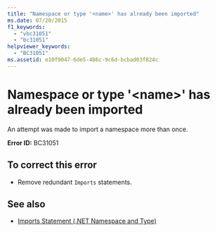 ```yaml
---
title: "Namespace or type '<name>' has already been imported"
ms.date: 07/20/2015
f1_keywords: 
  - "vbc31051"
  - "bc31051"
helpviewer_keywords: 
  - "BC31051"
ms.assetid: e10f9047-6de5-486c-9c6d-bcbad03f824c
---
```

# Namespace or type '\<name>' has already been imported
An attempt was made to import a namespace more than once.  
  
 **Error ID:** BC31051  
  
## To correct this error  
  
-   Remove redundant `Imports` statements.  
  
## See also

- [Imports Statement (.NET Namespace and Type)](../../visual-basic/language-reference/statements/imports-statement-net-namespace-and-type.md)
